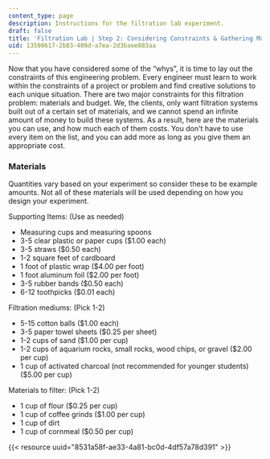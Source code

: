 ```yaml
---
content_type: page
description: Instructions for the filtration lab experiment.
draft: false
title: 'Filtration Lab | Step 2: Considering Constraints & Gathering Materials'
uid: 13590617-2b83-409d-a7ea-2d3baee083aa
---
```

Now that you have considered some of the “whys”, it is time to lay out the constraints of this engineering problem. Every engineer must learn to work within the constraints of a project or problem and find creative solutions to each unique situation. There are two major constraints for this filtration problem: materials and budget. We, the clients, only want filtration systems built out of a certain set of materials, and we cannot spend an infinite amount of money to build these systems. As a result, here are the materials you can use, and how much each of them costs. You don't have to use every item on the list, and you can add more as long as you give them an appropriate cost.

### Materials

Quantities vary based on your experiment so consider these to be example amounts. Not all of these materials will be used depending on how you design your experiment.

Supporting Items: (Use as needed)

- Measuring cups and measuring spoons
- 3-5 clear plastic or paper cups ($1.00 each)
- 3-5 straws ($0.50 each)
- 1-2 square feet of cardboard
- 1 foot of plastic wrap ($4.00 per foot)
- 1 foot aluminum foil ($2.00 per foot)
- 3-5 rubber bands ($0.50 each)
- 6-12 toothpicks ($0.01 each)

Filtration mediums: (Pick 1-2)

- 5-15 cotton balls ($1.00 each)
- 3-5 paper towel sheets ($0.25 per sheet)
- 1-2 cups of sand ($1.00 per cup)
- 1-2 cups of aquarium rocks, small rocks, wood chips, or gravel ($2.00 per cup)
- 1 cup of activated charcoal (not recommended for younger students) ($5.00 per cup)

Materials to filter: (Pick 1-2)

- 1 cup of flour ($0.25 per cup)
- 1 cup of coffee grinds ($1.00 per cup)
- 1 cup of dirt
- 1 cup of cornmeal ($0.50 per cup)

{{< resource uuid="8531a58f-ae33-4a81-bc0d-4df57a78d391" >}}